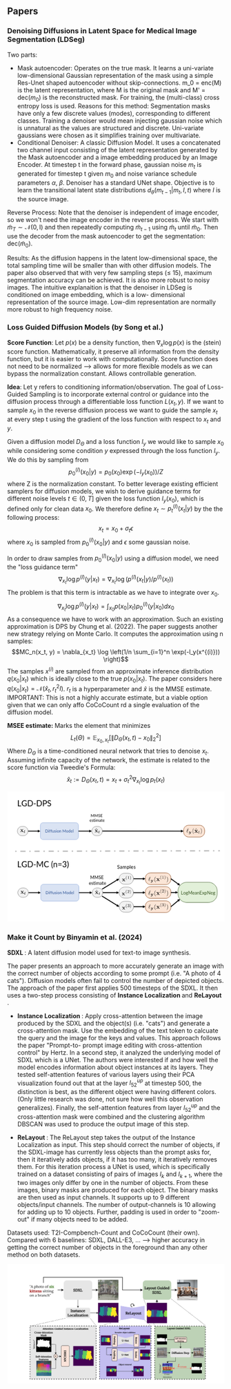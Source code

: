 
<h2>Papers</h2>

<h3>Denoising Diffusions in Latent Space for Medical Image Segmentation (LDSeg)</h3>

Two parts:
- Mask autoencoder: Operates on the true mask. It learns a uni-variate low-dimensional Gaussian representation of the mask using a simple Res-Unet shaped autoencoder without skip-connections. m_0 = enc(M) is the latent representation, where M is the original mask and M' = dec($m_0$) is the reconstructed mask. For training, the (multi-class) cross entropy loss is used.
Reasons for this method: Segmentation masks have only a few discrete values (modes), corresponding to different classes. Training a denoiser would mean injecting gaussian noise which is unnatural as the values are structured and discrete. Uni-variate gaussians were chosen as it simplifies training over multivariate. 
- Conditional Denoiser: A classic Diffusion Model. It uses a concatenated two channel input consisting of the latent representation generated by the Mask autoencoder and a image embedding produced by an Image Encoder. At timestep t in the forward phase, gaussian noise $m_t$ is generated for timestep t given $m_0$ and noise variance schedule parameters $\alpha$, $\beta$. Denoiser has a standard UNet shape. Objective is to learn the transitional latent state distributions
$d_{\theta} (m_{t−1}|m_t, I, t)$ where $I$ is the source image.

Reverse Process: Note that the denoiser is independent of image encoder, so we won't need the image encoder in the reverse process. We start with $\tilde{m}_T \sim \mathcal{N}(0, \text{I})$ and then repeatedly computing $\tilde{m}_{t-1}$ using $\tilde{m}_{t}$ until $\tilde{m}_{0}$. Then use the decoder from the mask autoencoder to get the segmentation: dec($\tilde{m}_{0}$). 

Results:
As the diffusion happens in the latent low-dimensional space, the total sampling time will be smaller than with other diffusion models. The paper also observed that with very few sampling steps ($\leq$ 15),  maximum segmentation accuracy can be achieved. 
It is also more robust to noisy images. The intuitive explanaition is that the denoiser in LDSeg is conditioned on image embedding, which is a low-
dimensional representation of the source image. Low-dim representation are normally more robust to high frequency noise.


<h3> Loss Guided Diffusion Models (by Song et al.) </h3>

<b>Score Function</b>: Let $p(x)$ be a density function, then $\nabla_x \log p(x)$ is the (stein) score function. Mathematically, it preserve all information from the density function, but it is easier to work with computationally. Score function does not need to be normalized --> allows for more flexible models as we can bypass the normalization constant. Allows controllable generation. 

<b>Idea</b>: Let y refers to conditioning information/observation. The goal of Loss-Guided Sampling is to incorporate external control or guidance into the diffusion process through a differentiable loss function $L(x_t,y)$. If we want to sample $x_0$ in the reverse diffusion process we want to guide the sample $x_t$ at every step t using the gradient of the loss function with respect to $x_t$ and $y$. 
<!-- $$\nabla_{x_t} \log p(x_t | y) \propto - \nabla_{x_t} L(x_t, y)$$

The sampling equation would then be
$$x_{t-1} = x_t + \gamma \nabla_{x_t} \log p(x_t | y) + \epsilon $$
where $\gamma$ is the stepsize and $\epsilon$ gaussian noise. Thanks to the gradient term, the $x_t$ will be guided towards a region of samples that minimizes the loss $L(x_t, y)$. 
Via bias rule we get 
$$\nabla_{x_t} \log p(x_t | y) = \nabla_{x_t} \log p(y | x_t) + \nabla_{x_t} \log p(x_t)$$

So in order to do our reverse process we need to computed $ \nabla_{x_t} \log p(y | x_t)$ at every timestep t. 

<b>The problem of Loss-Guided Diffusion:</b> Given a diffusion model $D_\Theta$ and a loss function $l_y(x_0)$ defined only for noiseless data $x_0$, estimate the loss guidance term $\nabla_{x_t} \log p(y | x_t)$ for all $t \in (0, T]$. Notice that the paper also uses the notation $\nabla_{x_t} \log p^{(l)}(y | x_t)$. 

However, $\nabla_{x_t} \log p(y | x_t)$ is generally untractable. Need to work with approximations:
- DPS: $\nabla_{x_t} \log p(x_t | y) = DPS(x_t, y) := \nabla_{x_t} \log p(\hat{x}_t | y)$, where $\hat{x}_t$ is MMSE estimator of $x_0$ given $x_t, \sigma_t$, i.e. the element that minimizes
$$L_t(\Theta) = \mathbb{E}_{x_0, x_t}[\| D_\Theta(x_t, t) - x_0 \|^2_2]$$ -->


Given a diffusion model $D_\Theta$ and a loss function $l_y$ we would like to sample $x_0$ while considering some condition $y$ expressed through the loss function $l_y$.
We do this by sampling from 
$$p_0^{(l)}(x_0 | y) = p_0(x_0)\exp(-l_y(x_0)) / Z$$
where Z is the normalization constant. To better leverage existing efficient
samplers for diffusion models, we wish to derive guidance terms for different noise levels $t \in (0, T ]$ given the loss function $l_y(x_0)$, which is defined only for clean data $x_0$.
We therefore define $x_t \sim p_t^{(l)} (x_t|y)$ by the the following process:
$$x_t = x_0 + \sigma_t \epsilon$$
where $x_0$ is sampled from $p_0^{(l)}(x_0 | y)$ and $\epsilon$ some gaussian noise. 

In order to draw samples from $p_0^{(l)}(x_0 | y)$ using a diffusion model, we need the "loss guidance term" 
$$\nabla_{x_t} \log p^{(l)}(y | x_t) = \nabla_{x_t} \log (p^{(l)}(x_t | y) / p^{(l)}(x_t))$$
The problem is that this term is intractable as we have to integrate over $x_0$.
$$\nabla_{x_t} \log p^{(l)}(y | x_t) = \int_{x_0} p(x_0 | x_t) p_0^{(l)} (y | x_0) dx_0$$
As a consequence we have to work with an approximation. Such an existing approximation is DPS by Chung et al. (2022). The paper suggests another new strategy relying on Monte Carlo. It computes the approximation using n samples:
$$MC_n(x_t, y) = \nabla_{x_t} \log \left(1/n \sum_{i=1}^n \exp(-l_y(x^{(i)})) \right)$$
The samples $x^{(i)}$ are sampled from an approximate inference distribution $q(x_0|x_t)$ which is ideally close to the true $p(x_0|x_t)$. The paper considers here $q(x_0 | x_t) = \mathcal{N}(\hat{x}_t, r^2_tI)$. $r_t$ is a hyperparameter and $\hat{x}$ is the MMSE estimate. IMPORTANT: This is not a highly accurate estimate, but a viable option given that we can only affo CoCoCount rd a single evaluation of
the diffusion model. 

<b> MSEE estimate: </b> Marks the element that minimizes
$$L_t(\Theta) = \mathbb{E}_{x_0, x_t}[\| D_\Theta(x_t, t) - x_0 \|^2_2]$$
Where $D_\Theta$ is a time-conditioned neural network that tries to denoise $x_t$. Assuming infinite capacity of the network, the estimate is related to the score function via Tweedie's Formula: 
$$\hat{x}_t := D_\Theta(x_t, t) = x_t + \sigma_t^2 \nabla_{x_t} \log p_t(x_t)$$ 


<img title="Hello" alt="" src="images/lgd-mc_vs_lgd-dps.png">

<h3> Make it Count by Binyamin et al. (2024) </h3>

<b> SDXL </b>: A latent diffusion model used for text-to image synthesis.

The paper presents an approach to more accurately generate  an image with the correct number of objects according to some prompt (i.e. "A photo of 4 cats"). Diffusion models often fail to control the number of depicted objects.
The approach of the paper first applies 500 timesteps of the SDXL. It then uses a two-step process consisting of <b> Instance Localization </b> and <b> ReLayout </b>. 

- <b> Instance Localization </b>: Apply cross-attention between the image produced by the SDXL and the object(s) (i.e. "cats") and generate a cross-attention mask. Use the embedding of the text token to calcuate the query and the image for the keys and values. This approach follows the paper "Prompt-to-
prompt image editing with cross-attention control" by Hertz. In a second step, it analyzed the underlying model of SDXL which is a UNet. The authors were interested if and how well the model encodes information about object instances at its layers. They tested self-attention features of various layers using their PCA visualization  found out that at the layer $l^{up}_{52}$ at timestep 500, the distinction is best, as the different object were having different colors. (Only little research was done, not sure how well this observation generalizes). Finally, the self-attention features from layer $l^{up}_{52}$ and the cross-attention mask were combined and the clustering algorithm DBSCAN was used to produce the output image of this step. 

- <b> ReLayout </b>: The ReLayout step takes the output of the Instance Localization as input.  This step should correct the number of objects, if the SDXL-image has currently less objects than the prompt asks for, then it iteratively adds objects, if it has too many, it iteratively removes them. For this iteration process a UNet is used, which is specifically trained on a dataset consisting of pairs of images $I_k$ and $I_{k+1}$, where the two images only differ by one in the number of objects. 
From these images, binary masks are produced for each object. The binary masks are then used as input channels. It supports up to 9 different objects/input channels. The number of output-channels is 10 allowing for adding up to 10 objects. Further, padding is used in order to "zoom-out" if many objects need to be added. 

Datasets used: T2I-Compbench-Count and CoCoCount (their own).
Compared with 6 baselines: SDXL, DALL-E3, ...
 --> higher accuracy in getting the correct number of objects in the foreground than any other method on both datasets.  


<img title="make_it_count" alt="make_it_count" src="images/make_it_count_architecture.png">

<!-- Dear Prof. Wattenhofer

Sorry for my late response, I spent some time on vacation, before starting with the thesis. 
First of all, thank you for formally supervising my thesis. You won't have to supervise for content, this will all be done by the Department of Quantitative Biomedicine from UZH. 
My supervisors had a question about the grading. Do you plan on grading the work as well and then take the average of your grade and the one from my supervisors or will you not participate



Hoi
Mir isch mitteilt wurde dass du nanig bim Bauer Sport gsi bisch zum de Trainer aaprobieren und de bstellzettel usfülle. S Fenster isch jetzt verlängeret wurde bis und mit de Samstig (14.9). Wenn du also en Trainer ha möchtisch bitt ich dich das i de NEGGSTE 2 TÄG na z erledige oder öper anders verbii zschicke wo für dich de bstellzettel mit de entsprechende grössene uusfüllt. Süscht gits kein Trainer!
Lg Stefan -->